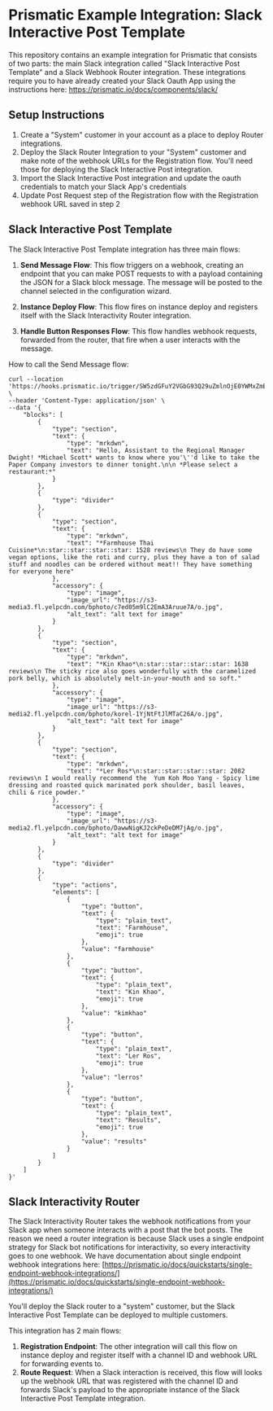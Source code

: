 # Prismatic Example Integration: Slack Interactive Post Template

This repository contains an example integration for Prismatic that consists of two parts: the main Slack integration called "Slack Interactive Post Template" and a Slack Webhook Router integration. These integrations require you to have already created your Slack Oauth App using the instructions here: https://prismatic.io/docs/components/slack/

## Setup Instructions

1. Create a "System" customer in your account as a place to deploy Router integrations.
2. Deploy the Slack Router Integration to your "System" customer and make note of the webhook URLs for the Registration flow. You'll need those for deploying the Slack Interactive Post integration.
3. Import the Slack Interactive Post integration and update the oauth credentials to match your Slack App's credentials
4. Update Post Request step of the Registration flow with the Registration webhook URL saved in step 2 

## Slack Interactive Post Template

The Slack Interactive Post Template integration has three main flows:

1. **Send Message Flow**: This flow triggers on a webhook, creating an endpoint that you can make POST requests to with a payload containing the JSON for a Slack block message. The message will be posted to the channel selected in the configuration wizard.

2. **Instance Deploy Flow**: This flow fires on instance deploy and registers itself with the Slack Interactivity Router integration.

3. **Handle Button Responses Flow**: This flow handles webhook requests, forwarded from the router, that fire when a user interacts with the message.

How to call the Send Message flow:

```
curl --location 'https://hooks.prismatic.io/trigger/SW5zdGFuY2VGbG93Q29uZmlnOjE0YWMxZmE2LTBmNGMtNDlmNC1hMTM3LWM1MWZmYWVjZTU4YQ==' \
--header 'Content-Type: application/json' \
--data '{
	"blocks": [
		{
			"type": "section",
			"text": {
				"type": "mrkdwn",
				"text": "Hello, Assistant to the Regional Manager Dwight! *Michael Scott* wants to know where you'\''d like to take the Paper Company investors to dinner tonight.\n\n *Please select a restaurant:*"
			}
		},
		{
			"type": "divider"
		},
		{
			"type": "section",
			"text": {
				"type": "mrkdwn",
				"text": "*Farmhouse Thai Cuisine*\n:star::star::star::star: 1528 reviews\n They do have some vegan options, like the roti and curry, plus they have a ton of salad stuff and noodles can be ordered without meat!! They have something for everyone here"
			},
			"accessory": {
				"type": "image",
				"image_url": "https://s3-media3.fl.yelpcdn.com/bphoto/c7ed05m9lC2EmA3Aruue7A/o.jpg",
				"alt_text": "alt text for image"
			}
		},
		{
			"type": "section",
			"text": {
				"type": "mrkdwn",
				"text": "*Kin Khao*\n:star::star::star::star: 1638 reviews\n The sticky rice also goes wonderfully with the caramelized pork belly, which is absolutely melt-in-your-mouth and so soft."
			},
			"accessory": {
				"type": "image",
				"image_url": "https://s3-media2.fl.yelpcdn.com/bphoto/korel-1YjNtFtJlMTaC26A/o.jpg",
				"alt_text": "alt text for image"
			}
		},
		{
			"type": "section",
			"text": {
				"type": "mrkdwn",
				"text": "*Ler Ros*\n:star::star::star::star: 2082 reviews\n I would really recommend the  Yum Koh Moo Yang - Spicy lime dressing and roasted quick marinated pork shoulder, basil leaves, chili & rice powder."
			},
			"accessory": {
				"type": "image",
				"image_url": "https://s3-media2.fl.yelpcdn.com/bphoto/DawwNigKJ2ckPeDeDM7jAg/o.jpg",
				"alt_text": "alt text for image"
			}
		},
		{
			"type": "divider"
		},
		{
			"type": "actions",
			"elements": [
				{
					"type": "button",
					"text": {
						"type": "plain_text",
						"text": "Farmhouse",
						"emoji": true
					},
					"value": "farmhouse"
				},
				{
					"type": "button",
					"text": {
						"type": "plain_text",
						"text": "Kin Khao",
						"emoji": true
					},
					"value": "kimkhao"
				},
				{
					"type": "button",
					"text": {
						"type": "plain_text",
						"text": "Ler Ros",
						"emoji": true
					},
					"value": "lerros"
				},
                {
					"type": "button",
					"text": {
						"type": "plain_text",
						"text": "Results",
						"emoji": true
					},
					"value": "results"
				}
			]
		}
	]
}'
```

## Slack Interactivity Router

The Slack Interactivity Router takes the webhook notifications from your Slack app when someone interacts with a post that the bot posts. The reason we need a router integration is because Slack uses a single endpoint strategy for Slack bot notifications for interactivity, so every interactivity goes to one webhook. We have documentation about single endpoint webhook integrations here: [https://prismatic.io/docs/quickstarts/single-endpoint-webhook-integrations/](https://prismatic.io/docs/quickstarts/single-endpoint-webhook-integrations/)

You'll deploy the Slack router to a "system" customer, but the Slack Interactive Post Template can be deployed to multiple customers.

This integration has 2 main flows:

1. **Registration Endpoint**: The other integration will call this flow on instance deploy and register itself with a channel ID and webhook URL for forwarding events to.
2. **Route Request**: When a Slack interaction is received, this flow will looks up the webhook URL that was registered with the channel ID and forwards Slack's payload to the appropriate instance of the Slack Interactive Post Template integration.
